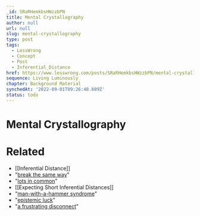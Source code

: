```yaml
---
_id: SRaRHemkbsHWzzbPN
title: Mental Crystallography
author: null
url: null
slug: mental-crystallography
type: post
tags:
  - LessWrong
  - Concept
  - Post
  - Inferential_Distance
href: https://www.lesswrong.com/posts/SRaRHemkbsHWzzbPN/mental-crystallography
sequence: Living Luminously
chapter: Background Material
synchedAt: '2022-09-01T09:26:48.609Z'
status: todo
---
```


# Mental Crystallography


# Related

- [[Inferential Distance]]
- "[break the same way](http://en.wikipedia.org/wiki/Cleavage_plane)"
- "[lots in common](/lw/rl/the_psychological_unity_of_humankind/)"
- [[Expecting Short Inferential Distances]]
- "[man-with-a-hammer syndrome](/lw/1jf/manwithahammer_syndrome/)"
- "[epistemic luck](/lw/1r1/epistemic_luck/)"
- "[a frustrating disconnect](/lw/1og/deontology_for_consequentialists/1jfa?context=1#comments)"